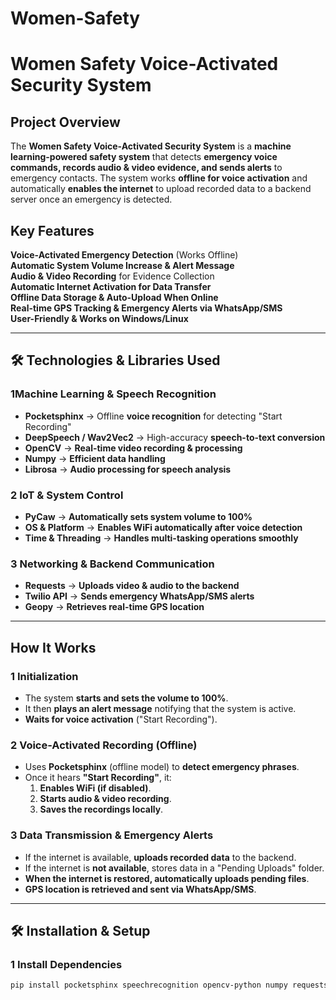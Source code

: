 # Women-Safety
# Women Safety Voice-Activated Security System 

##  Project Overview
The **Women Safety Voice-Activated Security System** is a **machine learning-powered safety system** that detects **emergency voice commands, records audio & video evidence, and sends alerts** to emergency contacts. The system works **offline for voice activation** and automatically **enables the internet** to upload recorded data to a backend server once an emergency is detected.

##  Key Features
**Voice-Activated Emergency Detection** (Works Offline)  
**Automatic System Volume Increase & Alert Message**  
**Audio & Video Recording** for Evidence Collection  
**Automatic Internet Activation for Data Transfer**  
**Offline Data Storage & Auto-Upload When Online**  
**Real-time GPS Tracking & Emergency Alerts via WhatsApp/SMS**  
**User-Friendly & Works on Windows/Linux**  

---

## 🛠️ Technologies & Libraries Used

### **1️Machine Learning & Speech Recognition**
- **Pocketsphinx** → Offline **voice recognition** for detecting "Start Recording"
- **DeepSpeech / Wav2Vec2** → High-accuracy **speech-to-text conversion**
- **OpenCV** → **Real-time video recording & processing**
- **Numpy** → **Efficient data handling**
- **Librosa** → **Audio processing for speech analysis**

### **2️ IoT & System Control**
- **PyCaw** → **Automatically sets system volume to 100%**
- **OS & Platform** → **Enables WiFi automatically after voice detection**
- **Time & Threading** → **Handles multi-tasking operations smoothly**

### **3️ Networking & Backend Communication**
- **Requests** → **Uploads video & audio to the backend**
- **Twilio API** → **Sends emergency WhatsApp/SMS alerts**
- **Geopy** → **Retrieves real-time GPS location**

---

##  How It Works

### **1️ Initialization**
- The system **starts and sets the volume to 100%**.
- It then **plays an alert message** notifying that the system is active.
- **Waits for voice activation** ("Start Recording").

### **2️ Voice-Activated Recording (Offline)**
- Uses **Pocketsphinx** (offline model) to **detect emergency phrases**.
- Once it hears **"Start Recording"**, it:
  1. **Enables WiFi (if disabled)**.
  2. **Starts audio & video recording**.
  3. **Saves the recordings locally**.

### **3️ Data Transmission & Emergency Alerts**
- If the internet is available, **uploads recorded data** to the backend.
- If the internet is **not available**, stores data in a "Pending Uploads" folder.
- **When the internet is restored, automatically uploads pending files**.
- **GPS location is retrieved and sent via WhatsApp/SMS**.

---

## 🛠️ Installation & Setup

### **1️ Install Dependencies**
```sh
pip install pocketsphinx speechrecognition opencv-python numpy requests pycaw pygame geopy twilio
